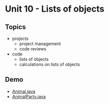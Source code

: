 # Unit 10 - Lists of objects

## Topics

- projects
    - project management
    - code reviews
- code
    - lists of objects
    - calculations on lists of objects

## Demo

- <a href="../unit10_demo/Animal.java">Animal.java</a>
- <a href="../unit10_demo/AnimalParty.java">AnimalParty.java</a>

